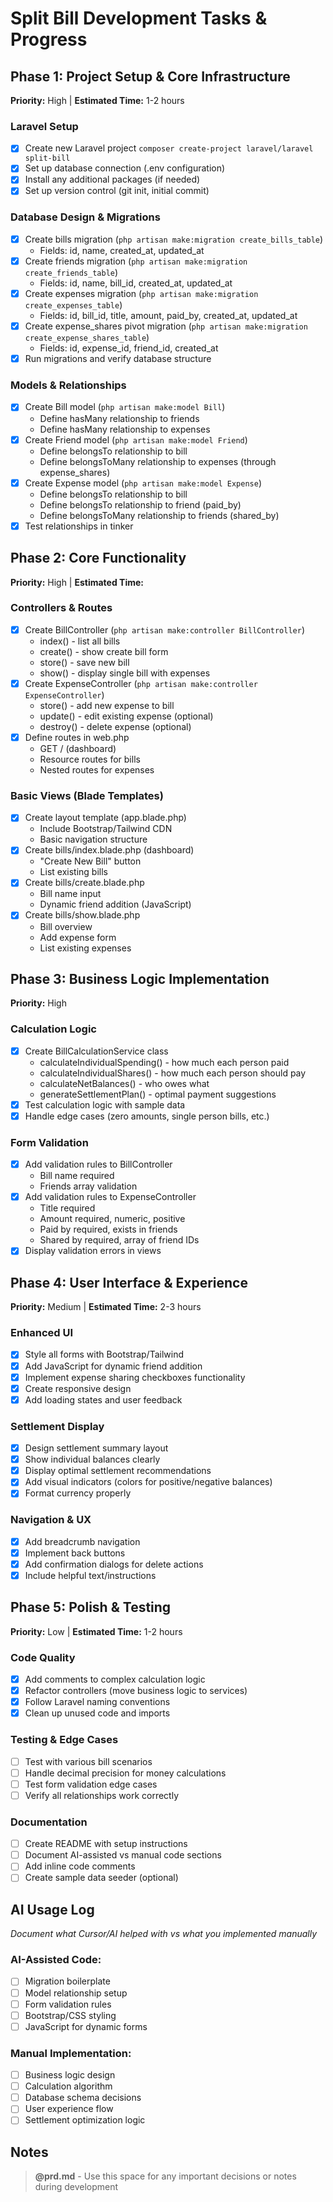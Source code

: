 # Split Bill Development Tasks & Progress

## Phase 1: Project Setup & Core Infrastructure
**Priority:** High | **Estimated Time:** 1-2 hours

### Laravel Setup
- [x] Create new Laravel project `composer create-project laravel/laravel split-bill`
- [x] Set up database connection (.env configuration)
- [x] Install any additional packages (if needed)
- [x] Set up version control (git init, initial commit)

### Database Design & Migrations
- [x] Create bills migration (`php artisan make:migration create_bills_table`)
  - Fields: id, name, created_at, updated_at
- [x] Create friends migration (`php artisan make:migration create_friends_table`)
  - Fields: id, name, bill_id, created_at, updated_at
- [x] Create expenses migration (`php artisan make:migration create_expenses_table`)
  - Fields: id, bill_id, title, amount, paid_by, created_at, updated_at
- [x] Create expense_shares pivot migration (`php artisan make:migration create_expense_shares_table`)
  - Fields: id, expense_id, friend_id, created_at
- [x] Run migrations and verify database structure

### Models & Relationships
- [x] Create Bill model (`php artisan make:model Bill`)
  - Define hasMany relationship to friends
  - Define hasMany relationship to expenses
- [x] Create Friend model (`php artisan make:model Friend`)
  - Define belongsTo relationship to bill
  - Define belongsToMany relationship to expenses (through expense_shares)
- [x] Create Expense model (`php artisan make:model Expense`)
  - Define belongsTo relationship to bill
  - Define belongsTo relationship to friend (paid_by)
  - Define belongsToMany relationship to friends (shared_by)
- [x] Test relationships in tinker

## Phase 2: Core Functionality
**Priority:** High | **Estimated Time:**

### Controllers & Routes
- [x] Create BillController (`php artisan make:controller BillController`)
  - index() - list all bills
  - create() - show create bill form
  - store() - save new bill
  - show() - display single bill with expenses
- [x] Create ExpenseController (`php artisan make:controller ExpenseController`)
  - store() - add new expense to bill
  - update() - edit existing expense (optional)
  - destroy() - delete expense (optional)
- [x] Define routes in web.php
  - GET / (dashboard)
  - Resource routes for bills
  - Nested routes for expenses

### Basic Views (Blade Templates)
- [x] Create layout template (app.blade.php)
  - Include Bootstrap/Tailwind CDN
  - Basic navigation structure
- [x] Create bills/index.blade.php (dashboard)
  - "Create New Bill" button
  - List existing bills
- [x] Create bills/create.blade.php
  - Bill name input
  - Dynamic friend addition (JavaScript)
- [x] Create bills/show.blade.php
  - Bill overview
  - Add expense form
  - List existing expenses

## Phase 3: Business Logic Implementation
**Priority:** High 

### Calculation Logic
- [x] Create BillCalculationService class
  - calculateIndividualSpending() - how much each person paid
  - calculateIndividualShares() - how much each person should pay
  - calculateNetBalances() - who owes what
  - generateSettlementPlan() - optimal payment suggestions
- [x] Test calculation logic with sample data
- [x] Handle edge cases (zero amounts, single person bills, etc.)

### Form Validation
- [x] Add validation rules to BillController
  - Bill name required
  - Friends array validation
- [x] Add validation rules to ExpenseController
  - Title required
  - Amount required, numeric, positive
  - Paid by required, exists in friends
  - Shared by required, array of friend IDs
- [x] Display validation errors in views

## Phase 4: User Interface & Experience
**Priority:** Medium | **Estimated Time:** 2-3 hours

### Enhanced UI
- [x] Style all forms with Bootstrap/Tailwind
- [x] Add JavaScript for dynamic friend addition
- [x] Implement expense sharing checkboxes functionality
- [x] Create responsive design
- [x] Add loading states and user feedback

### Settlement Display
- [x] Design settlement summary layout
- [x] Show individual balances clearly
- [x] Display optimal settlement recommendations
- [x] Add visual indicators (colors for positive/negative balances)
- [x] Format currency properly

### Navigation & UX
- [x] Add breadcrumb navigation
- [x] Implement back buttons
- [x] Add confirmation dialogs for delete actions
- [x] Include helpful text/instructions

## Phase 5: Polish & Testing
**Priority:** Low | **Estimated Time:** 1-2 hours

### Code Quality
- [x] Add comments to complex calculation logic
- [x] Refactor controllers (move business logic to services)
- [x] Follow Laravel naming conventions
- [x] Clean up unused code and imports

### Testing & Edge Cases
- [ ] Test with various bill scenarios
- [ ] Handle decimal precision for money calculations
- [ ] Test form validation edge cases
- [ ] Verify all relationships work correctly

### Documentation
- [ ] Create README with setup instructions
- [ ] Document AI-assisted vs manual code sections
- [ ] Add inline code comments
- [ ] Create sample data seeder (optional)

## AI Usage Log
*Document what Cursor/AI helped with vs what you implemented manually*

### AI-Assisted Code:
- [ ] Migration boilerplate
- [ ] Model relationship setup
- [ ] Form validation rules
- [ ] Bootstrap/CSS styling
- [ ] JavaScript for dynamic forms

### Manual Implementation:
- [ ] Business logic design
- [ ] Calculation algorithm
- [ ] Database schema decisions
- [ ] User experience flow
- [ ] Settlement optimization logic

## Notes
> **@prd.md** - Use this space for any important decisions or notes during development